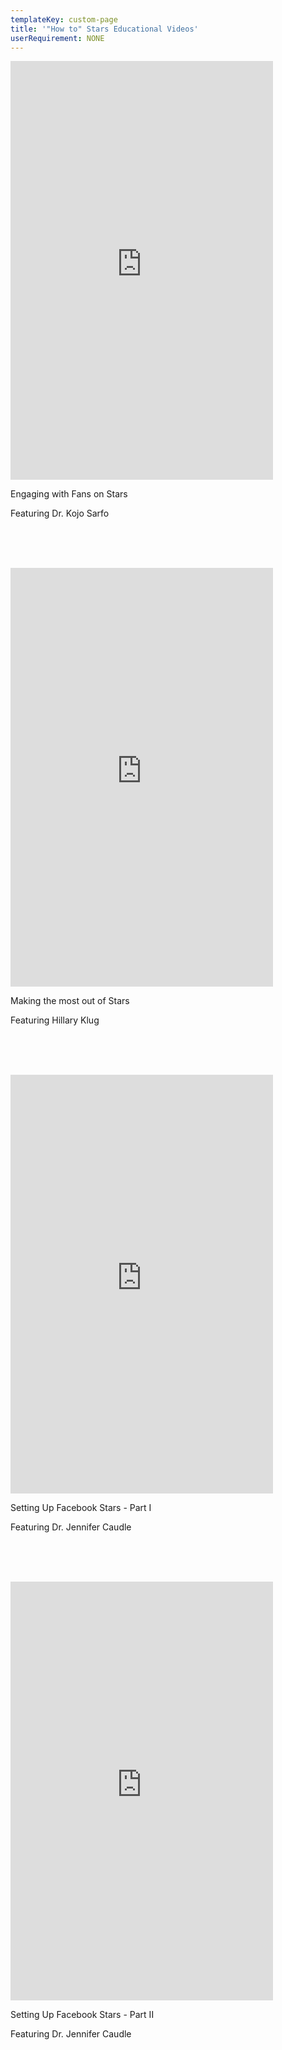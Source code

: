 ```yaml
---
templateKey: custom-page
title: '"How to" Stars Educational Videos'
userRequirement: NONE
---
```

<div class="videos-wrapper">

<div class="video-container">

<iframe src="https://player.vimeo.com/video/728214671?h=61bb0e3158" width="420px" height="670px" frameborder="0" allow="autoplay; fullscreen; picture-in-picture" allowfullscreen></iframe>

Engaging with Fans on Stars

Featuring Dr. Kojo Sarfo

<br><br><br>

</div>

<div class="video-container">

<iframe src="https://player.vimeo.com/video/728220020?h=de61408c28" width="420px" height="670px" frameborder="0" allow="autoplay; fullscreen; picture-in-picture" allowfullscreen></iframe>

Making the most out of Stars

Featuring Hillary Klug

<br><br><br>

</div>
<div class="video-container">

<iframe src="https://player.vimeo.com/video/728216900?h=458b6178bb" width="420px" height="670px" frameborder="0" allow="autoplay; fullscreen; picture-in-picture" allowfullscreen></iframe>

Setting Up Facebook Stars - Part I

Featuring Dr. Jennifer Caudle

<br><br><br>

</div>
<div class="video-container">

<iframe src="https://player.vimeo.com/video/728219364?h=e1b75ccd7b" width="420px" height="670px" frameborder="0" allow="autoplay; fullscreen; picture-in-picture" allowfullscreen></iframe>

Setting Up Facebook Stars - Part II

Featuring Dr. Jennifer Caudle

</div>

</div>